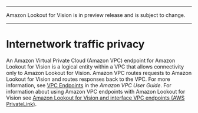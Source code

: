 --------

Amazon Lookout for Vision is in preview release and is subject to change\.

--------

# Internetwork traffic privacy<a name="security-inter-network-privacy"></a>

An Amazon Virtual Private Cloud \(Amazon VPC\) endpoint for Amazon Lookout for Vision is a logical entity within a VPC that allows connectivity only to Amazon Lookout for Vision\. Amazon VPC routes requests to Amazon Lookout for Vision and routes responses back to the VPC\. For more information, see [VPC Endpoints](https://docs.aws.amazon.com/vpc/latest/userguide/vpc-endpoints.html) in the *Amazon VPC User Guide*\. For information about using Amazon VPC endpoints with Amazon Lookout for Vision see [Amazon Lookout for Vision and interface VPC endpoints \(AWS PrivateLink\)](vpc-interface-endpoints.md)\.